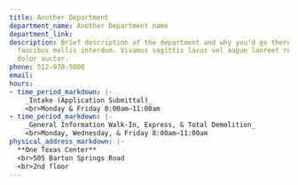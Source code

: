 ```yaml
---
title: Another Department
department_name: Another Department name
department_link: 
description: Brief description of the department and why you’d go there. Maecenas
  faucibus mollis interdum. Vivamus sagittis lacus vel augue laoreet rutrum faucibus
  dolor auctor.
phone: 512-978-5000
email: 
hours:
- time_period_markdown: |-
    _Intake (Application Submittal)_
    <br>Monday & Friday 8:00am–11:00am
- time_period_markdown: |-
    _General Information Walk-In, Express, & Total Demolition_
    <br>Monday, Wednesday, & Friday 8:00am–11:00am
physical_address_markdown: |-
  **One Texas Center**
  <br>505 Barton Springs Road
  <br>2nd floor
---
```


